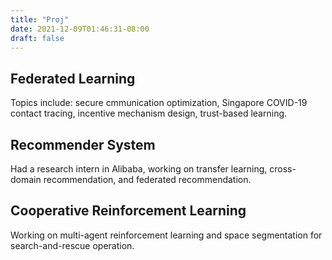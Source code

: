 ```yaml
---
title: "Proj"
date: 2021-12-09T01:46:31-08:00
draft: false
---
```

## Federated Learning
Topics include: secure cmmunication optimization, Singapore COVID-19 contact tracing, incentive mechanism design, trust-based learning.

## Recommender System
Had a research intern in Alibaba, working on transfer learning, cross-domain recommendation, and federated recommendation.

## Cooperative Reinforcement Learning
Working on multi-agent reinforcement learning and space segmentation for search-and-rescue operation.
